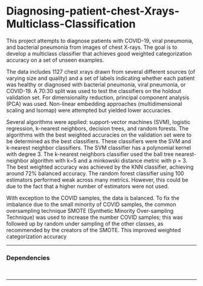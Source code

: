 # Diagnosing-patient-chest-Xrays-Multiclass-Classification
This project attempts to diagnose patients with COVID-19, viral pneumonia, and bacterial pneumonia from images of chest X-rays. The goal is to develop a multiclass classifier that achieves good weighted categorization accuracy on a set of unseen examples.

The data includes 1127 chest xrays drawn from several different sources (of varying size and quality) and a set of labels indicating whether each patient was healthy or diagnosed with bacterial pneumonia, viral pneumonia, or COVID-19. A 70:30 split was used to test the classifiers on the holdout validation set. For dimensionality reduction, principal component analysis (PCA) was used. Non-linear embedding approaches (multidimensional scaling and Isomap) were attempted but yielded lower accuracies.

Several algorithms were applied: support-vector machines (SVM), logistic regression, k-nearest neighbors, decision trees, and
random forests. The algorithms with the best weighted accuracies on the validation set were
to be determined as the best classifiers. These classifiers were the SVM and k-nearest neighbor classifiers.
The SVM classifier has a polynomial kernel with degree 3. The k-nearest neighbors classifier used the ball
tree nearest-neighbor algorithm with k=5 and a minkowski distance metric with p = 3. The best weighted accuracy was achieved by the KNN classifier, achieving around 72% balanced accuracy. The random forest classifier using
100 estimators performed weak across many metrics. However, this could be due to the fact that a higher
number of estimators were not used.

With exception to the COVID samples, the data is balanced. To fix the imbalance due to the
small minority of COVID samples, the common oversampling technique SMOTE (Synthetic Minority Over-sampling Technique) was used to increase the number COVID samples; this was followed up by random
under sampling of the other classes, as recommended by the creators of the SMOTE. This improved weighted
categorization accuracy

------------------------
### Dependencies

&nbsp;

------------------------

